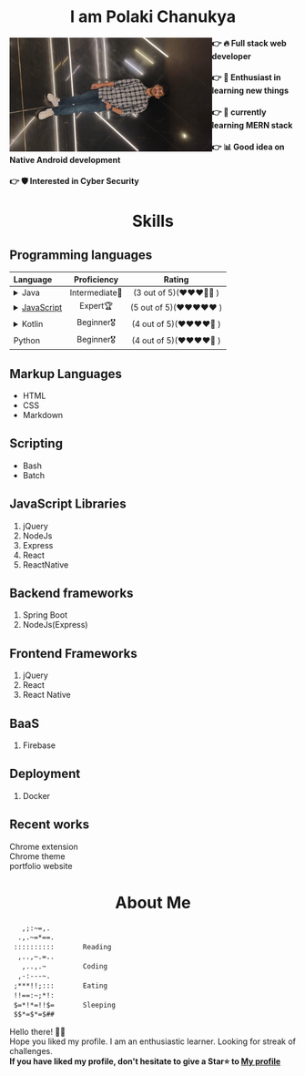 <h1 align="center"> I am Polaki Chanukya</h1> 
<div height="500px">
    <div align="left" width="50%">
        <img align="left"  src=".\20230326_193156.jpg" height="200px" alt="chanukya looking cool">
    </div>
    <div align="right" width="50%">
        <div align="left" width="50%">

 #### 👉 🔥 Full stack web developer 
 #### 👉 📘 Enthusiast in learning new things
 #### 👉 📖 currently learning MERN stack
 #### 👉 📊 Good idea on Native Android development
 #### 👉 🛡️ Interested in Cyber Security
 </div>
 </div>
 </div>

<h1 align="center"> Skills</h1> 

## Programming languages

<div align="center">

| Language | Proficiency| Rating |
| :---      | :-----: | :-----:|
|<details><summary>Java</summary><div> 1. spring boot <br> 2. Android development</div></details> |Intermediate🥇 | (3 out of 5)(❤️❤️❤️🤍🤍 ) |
|<details><summary>[JavaScript](#jslib)</summary><div> 1. [Back end](#backend)<br> 2. [Front end](#frontend)</div></details> |Expert🏆 | (5 out of 5)(❤️❤️❤️❤️❤️ ) |
|<details><summary>Kotlin</summary><div> 1. Android development</div></details>| Beginner🎖️ | (4 out of 5)(❤️❤️❤️❤️🤍  ) |
|Python | Beginner🎖️ | (4 out of 5)(❤️❤️❤️❤️🤍 ) |
</div>

## Markup Languages 

 + HTML
 + CSS
 + Markdown

## Scripting

 + Bash
 + Batch

## JavaScript Libraries <a id="jslib"></a>
1. jQuery
2. NodeJs
3. Express
4. React
5. ReactNative

## Backend frameworks <a id="backend"></a>
1. Spring Boot
2. NodeJs(Express)

## Frontend Frameworks <a id="frontend"></a>
1. jQuery
2. React
3. React Native

## BaaS
1. Firebase

## Deployment
1. Docker

## Recent works
Chrome extension<br>
Chrome theme<br>
portfolio website

<h1 align="center"> About Me</h1> 

```txt
   ,;:~=,.
  .,.~=*==.        
 ::::::::::       Reading
  ,..,~.=..
   ,..,.~         Coding
  ,-:---~.
 ;***!!;:::       Eating
 !!==:~;*!:
 $=*!*=!!$=       Sleeping
 $$*=$*=$##

```
Hello there! 🙋‍♂️ <br>
Hope you liked my profile. I am an enthusiastic learner. Looking for streak of challenges. <br>
**If you have liked my profile, don't hesitate to give a Star⭐ to [My profile](https://github.com/chanukyapl/chanukyapl)**
